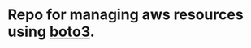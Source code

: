 # Repo for managing aws resources using [boto3](https://boto3.amazonaws.com/v1/documentation/api/latest/index.html).
